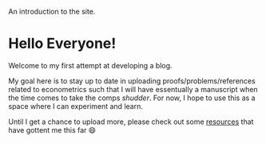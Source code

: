 
An introduction to the site.

# Hello Everyone!

Welcome to my first attempt at developing a blog. 

My goal here is to stay up to date in uploading proofs/problems/references related to econometrics such that I will have essentually a manuscript when the time comes to take the comps *shudder*. For now, I hope to use this as a space where I can experiment and learn.

Until I get a chance to upload more, please check out some [resources](https://matthewrgonzalez.github.io/Econometric/resources/) that have gottent me this far :smile: 
